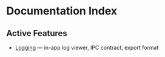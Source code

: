 # Documentation Index

## Active Features
- [Logging](./logging/OVERVIEW.md) — in-app log viewer, IPC contract, export format
